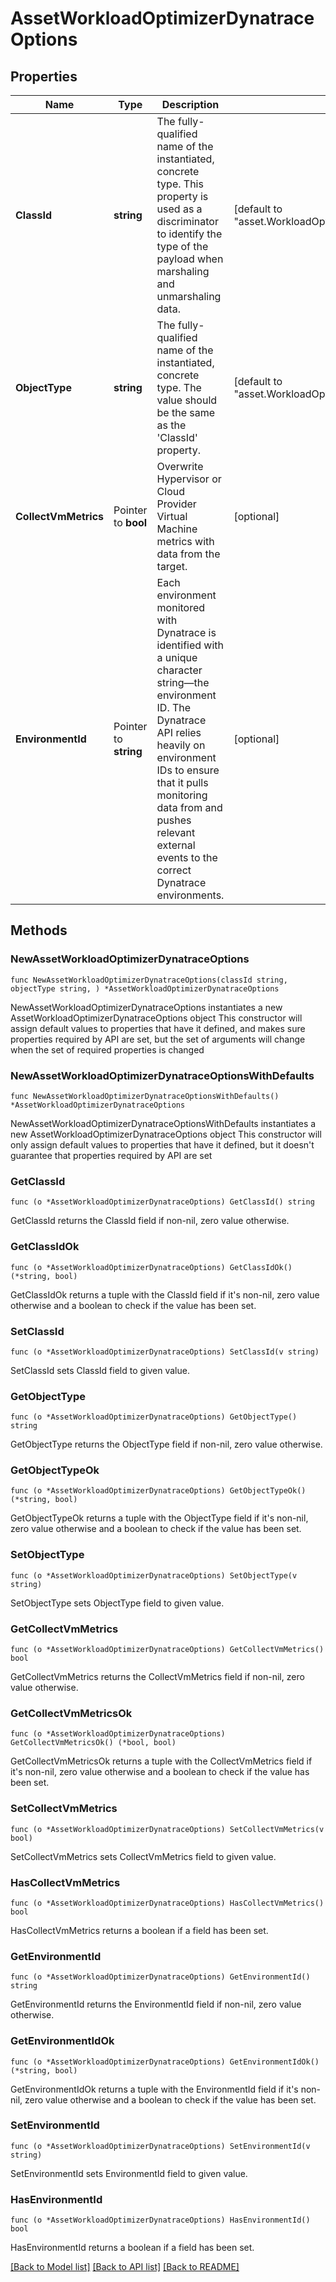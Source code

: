 # AssetWorkloadOptimizerDynatraceOptions

## Properties

Name | Type | Description | Notes
------------ | ------------- | ------------- | -------------
**ClassId** | **string** | The fully-qualified name of the instantiated, concrete type. This property is used as a discriminator to identify the type of the payload when marshaling and unmarshaling data. | [default to "asset.WorkloadOptimizerDynatraceOptions"]
**ObjectType** | **string** | The fully-qualified name of the instantiated, concrete type. The value should be the same as the &#39;ClassId&#39; property. | [default to "asset.WorkloadOptimizerDynatraceOptions"]
**CollectVmMetrics** | Pointer to **bool** | Overwrite Hypervisor or Cloud Provider Virtual Machine metrics with data from the target. | [optional] 
**EnvironmentId** | Pointer to **string** | Each environment monitored with Dynatrace is identified with a unique character string—the environment ID. The Dynatrace API relies heavily on environment IDs to ensure that it pulls monitoring data from and pushes relevant external events to the correct Dynatrace environments. | [optional] 

## Methods

### NewAssetWorkloadOptimizerDynatraceOptions

`func NewAssetWorkloadOptimizerDynatraceOptions(classId string, objectType string, ) *AssetWorkloadOptimizerDynatraceOptions`

NewAssetWorkloadOptimizerDynatraceOptions instantiates a new AssetWorkloadOptimizerDynatraceOptions object
This constructor will assign default values to properties that have it defined,
and makes sure properties required by API are set, but the set of arguments
will change when the set of required properties is changed

### NewAssetWorkloadOptimizerDynatraceOptionsWithDefaults

`func NewAssetWorkloadOptimizerDynatraceOptionsWithDefaults() *AssetWorkloadOptimizerDynatraceOptions`

NewAssetWorkloadOptimizerDynatraceOptionsWithDefaults instantiates a new AssetWorkloadOptimizerDynatraceOptions object
This constructor will only assign default values to properties that have it defined,
but it doesn't guarantee that properties required by API are set

### GetClassId

`func (o *AssetWorkloadOptimizerDynatraceOptions) GetClassId() string`

GetClassId returns the ClassId field if non-nil, zero value otherwise.

### GetClassIdOk

`func (o *AssetWorkloadOptimizerDynatraceOptions) GetClassIdOk() (*string, bool)`

GetClassIdOk returns a tuple with the ClassId field if it's non-nil, zero value otherwise
and a boolean to check if the value has been set.

### SetClassId

`func (o *AssetWorkloadOptimizerDynatraceOptions) SetClassId(v string)`

SetClassId sets ClassId field to given value.


### GetObjectType

`func (o *AssetWorkloadOptimizerDynatraceOptions) GetObjectType() string`

GetObjectType returns the ObjectType field if non-nil, zero value otherwise.

### GetObjectTypeOk

`func (o *AssetWorkloadOptimizerDynatraceOptions) GetObjectTypeOk() (*string, bool)`

GetObjectTypeOk returns a tuple with the ObjectType field if it's non-nil, zero value otherwise
and a boolean to check if the value has been set.

### SetObjectType

`func (o *AssetWorkloadOptimizerDynatraceOptions) SetObjectType(v string)`

SetObjectType sets ObjectType field to given value.


### GetCollectVmMetrics

`func (o *AssetWorkloadOptimizerDynatraceOptions) GetCollectVmMetrics() bool`

GetCollectVmMetrics returns the CollectVmMetrics field if non-nil, zero value otherwise.

### GetCollectVmMetricsOk

`func (o *AssetWorkloadOptimizerDynatraceOptions) GetCollectVmMetricsOk() (*bool, bool)`

GetCollectVmMetricsOk returns a tuple with the CollectVmMetrics field if it's non-nil, zero value otherwise
and a boolean to check if the value has been set.

### SetCollectVmMetrics

`func (o *AssetWorkloadOptimizerDynatraceOptions) SetCollectVmMetrics(v bool)`

SetCollectVmMetrics sets CollectVmMetrics field to given value.

### HasCollectVmMetrics

`func (o *AssetWorkloadOptimizerDynatraceOptions) HasCollectVmMetrics() bool`

HasCollectVmMetrics returns a boolean if a field has been set.

### GetEnvironmentId

`func (o *AssetWorkloadOptimizerDynatraceOptions) GetEnvironmentId() string`

GetEnvironmentId returns the EnvironmentId field if non-nil, zero value otherwise.

### GetEnvironmentIdOk

`func (o *AssetWorkloadOptimizerDynatraceOptions) GetEnvironmentIdOk() (*string, bool)`

GetEnvironmentIdOk returns a tuple with the EnvironmentId field if it's non-nil, zero value otherwise
and a boolean to check if the value has been set.

### SetEnvironmentId

`func (o *AssetWorkloadOptimizerDynatraceOptions) SetEnvironmentId(v string)`

SetEnvironmentId sets EnvironmentId field to given value.

### HasEnvironmentId

`func (o *AssetWorkloadOptimizerDynatraceOptions) HasEnvironmentId() bool`

HasEnvironmentId returns a boolean if a field has been set.


[[Back to Model list]](../README.md#documentation-for-models) [[Back to API list]](../README.md#documentation-for-api-endpoints) [[Back to README]](../README.md)


